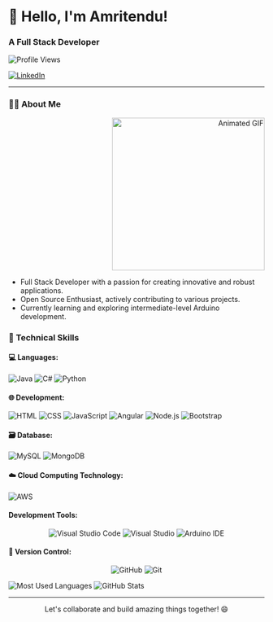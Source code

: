 
  <h1>👋 Hello, I'm Amritendu!</h1>
  <h3>A Full Stack Developer </h3>
  
   ![Profile Views](https://komarev.com/ghpvc/?username=AmritenduPakhira)
  
  [![LinkedIn](https://img.shields.io/badge/LinkedIn-Connect-blue?style=flat-square&logo=linkedin)](https://www.linkedin.com/in/amritendu-pakhira-881697233/)



---

### 👨‍💻 About Me

<div align="right">
  <img src="https://gencraft.ai/p/8TKwUQ" alt="Animated GIF" width="300" />
</div>

- Full Stack Developer with a passion for creating innovative and robust applications.
- Open Source Enthusiast, actively contributing to various projects.
- Currently learning and exploring intermediate-level Arduino development.

### 🌟 Technical Skills

#### 💻 Languages:

<div>
  
  ![Java](https://img.shields.io/badge/Java-green?style=for-the-badge&logo=java)
  ![C#](https://img.shields.io/badge/C%23-blue?style=for-the-badge&logo=c-sharp)
  ![Python](https://img.shields.io/badge/Python-yellow?style=for-the-badge&logo=python)
  
</div>

#### 🌐 Development:

<div >
  
  ![HTML](https://img.shields.io/badge/HTML-orange?style=for-the-badge&logo=html5)
  ![CSS](https://img.shields.io/badge/CSS-blue?style=for-the-badge&logo=css3)
  ![JavaScript](https://img.shields.io/badge/JavaScript-blue?style=for-the-badge&logo=javascript)
  ![Angular](https://img.shields.io/badge/Angular-yellow?style=for-the-badge&logo=angular)
  ![Node.js](https://img.shields.io/badge/Node.js-yellow?style=for-the-badge&logo=node.js)
  ![Bootstrap](https://img.shields.io/badge/Bootstrap-yellow?style=for-the-badge&logo=bootstrap)
  
</div>

#### 🗃️ Database:

<div >
  
  ![MySQL](https://img.shields.io/badge/MySQL-orange?style=for-the-badge&logo=mysql)
  ![MongoDB](https://img.shields.io/badge/MongoDB-yellow?style=for-the-badge&logo=mongodb)
  
</div>

#### ☁️ Cloud Computing Technology:

<div >
  
  ![AWS](https://img.shields.io/badge/AWS-yellow?style=for-the-badge&logo=amazon-aws)
  
</div>

#### Development Tools:

<div align="center">
  
  ![Visual Studio Code](https://img.shields.io/badge/Visual%20Studio%20Code-orange?style=for-the-badge&logo=visual-studio-code)
  ![Visual Studio](https://img.shields.io/badge/Visual%20Studio-orange?style=for-the-badge&logo=visual-studio)
  ![Arduino IDE](https://img.shields.io/badge/Arduino%20IDE-yellow?style=for-the-badge&logo=arduino)
  
</div>

#### 🔧 Version Control:

<div align="center">
  
  ![GitHub](https://img.shields.io/badge/GitHub-orange?style=for-the-badge&logo=github)
  ![Git](https://img.shields.io/badge/Git-orange?style=for-the-badge&logo=git)
  
</div>





<div align="left">
  <img src="https://github-readme-stats.vercel.app/api/top-langs/?username=AmritenduPakhira&layout=compact&theme=dark" alt="Most Used Languages" />
  
  <img src="https://github-readme-stats.vercel.app/api?username=AmritenduPakhira&show_icons=true&theme=dark" alt="GitHub Stats" />
</div>



---

<div align="center">
  Let's collaborate and build amazing things together! 😄
</div>

